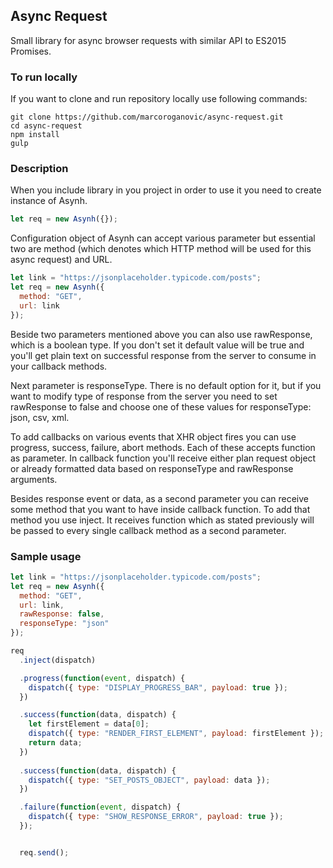 ## Async Request
Small library for async browser requests with similar API to ES2015 Promises.

### To run locally
If you want to clone and run repository locally use following commands:

```
git clone https://github.com/marcoroganovic/async-request.git
cd async-request
npm install
gulp
```

### Description

When you include library in you project in order to use it you need to create instance of
Asynh.

```javascript
let req = new Asynh({});
```

Configuration object of Asynh can accept various parameter but essential
two are method (which denotes which HTTP method will be used for this async
request) and URL.

```javascript
let link = "https://jsonplaceholder.typicode.com/posts";
let req = new Asynh({
  method: "GET",
  url: link
});
```

Beside two parameters mentioned above you can also use rawResponse, which is a
boolean type. If you don't set it default value will be true and you'll get plain
text on successful response from the server to consume in your callback methods.

Next parameter is responseType. There is no default option for it, but if you
want to modify type of response from the server you need to set rawResponse to
false and choose one of these values for responseType: json, csv, xml.

To add callbacks on various events that XHR object fires you can use progress,
success, failure, abort methods. Each of these accepts function as parameter. In
callback function you'll receive either plan request object or already formatted
data based on responseType and rawResponse arguments.

Besides response event or data, as a second parameter you can receive some
method that you want to have inside callback function. To add that method you
use inject. It receives function which as stated previously will be passed to
every single callback method as a second parameter.

### Sample usage

```javascript
let link = "https://jsonplaceholder.typicode.com/posts";
let req = new Asynh({
  method: "GET",
  url: link,
  rawResponse: false,
  responseType: "json"
});

req
  .inject(dispatch)

  .progress(function(event, dispatch) {
    dispatch({ type: "DISPLAY_PROGRESS_BAR", payload: true });
  })

  .success(function(data, dispatch) {
    let firstElement = data[0];
    dispatch({ type: "RENDER_FIRST_ELEMENT", payload: firstElement });
    return data;
  })
  
  .success(function(data, dispatch) {
    dispatch({ type: "SET_POSTS_OBJECT", payload: data });
  })

  .failure(function(event, dispatch) {
    dispatch({ type: "SHOW_RESPONSE_ERROR", payload: true });
  });


  req.send();
```
